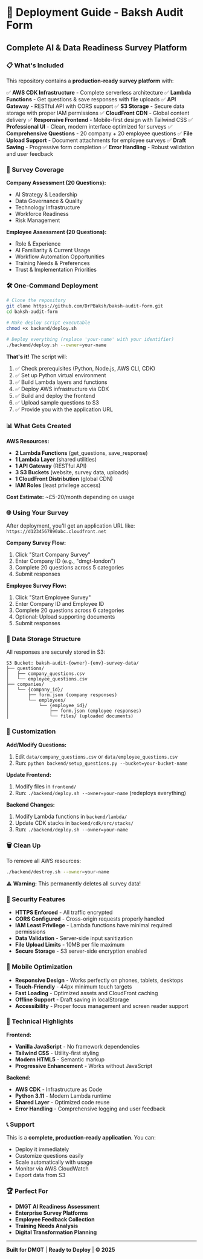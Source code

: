 # 🚀 Deployment Guide - Baksh Audit Form

## Complete AI & Data Readiness Survey Platform

### 📋 What's Included

This repository contains a **production-ready survey platform** with:

✅ **AWS CDK Infrastructure** - Complete serverless architecture
✅ **Lambda Functions** - Get questions & save responses with file uploads
✅ **API Gateway** - RESTful API with CORS support
✅ **S3 Storage** - Secure data storage with proper IAM permissions
✅ **CloudFront CDN** - Global content delivery
✅ **Responsive Frontend** - Mobile-first design with Tailwind CSS
✅ **Professional UI** - Clean, modern interface optimized for surveys
✅ **Comprehensive Questions** - 20 company + 20 employee questions
✅ **File Upload Support** - Document attachments for employee surveys
✅ **Draft Saving** - Progressive form completion
✅ **Error Handling** - Robust validation and user feedback

### 🎯 Survey Coverage

**Company Assessment (20 Questions):**
- AI Strategy & Leadership
- Data Governance & Quality  
- Technology Infrastructure
- Workforce Readiness
- Risk Management

**Employee Assessment (20 Questions):**
- Role & Experience
- AI Familiarity & Current Usage
- Workflow Automation Opportunities
- Training Needs & Preferences
- Trust & Implementation Priorities

### 🛠️ One-Command Deployment

```bash
# Clone the repository
git clone https://github.com/DrPBaksh/baksh-audit-form.git
cd baksh-audit-form

# Make deploy script executable
chmod +x backend/deploy.sh

# Deploy everything (replace 'your-name' with your identifier)
./backend/deploy.sh --owner=your-name
```

**That's it!** The script will:
1. ✅ Check prerequisites (Python, Node.js, AWS CLI, CDK)
2. ✅ Set up Python virtual environment
3. ✅ Build Lambda layers and functions
4. ✅ Deploy AWS infrastructure via CDK
5. ✅ Build and deploy the frontend
6. ✅ Upload sample questions to S3
7. ✅ Provide you with the application URL

### 📊 What Gets Created

**AWS Resources:**
- **2 Lambda Functions** (get_questions, save_response)
- **1 Lambda Layer** (shared utilities)
- **1 API Gateway** (RESTful API)
- **3 S3 Buckets** (website, survey data, uploads)
- **1 CloudFront Distribution** (global CDN)
- **IAM Roles** (least privilege access)

**Cost Estimate:** ~£5-20/month depending on usage

### 🌐 Using Your Survey

After deployment, you'll get an application URL like:
`https://d1234567890abc.cloudfront.net`

**Company Survey Flow:**
1. Click "Start Company Survey"
2. Enter Company ID (e.g., "dmgt-london")
3. Complete 20 questions across 5 categories
4. Submit responses

**Employee Survey Flow:**
1. Click "Start Employee Survey" 
2. Enter Company ID and Employee ID
3. Complete 20 questions across 6 categories
4. Optional: Upload supporting documents
5. Submit responses

### 📁 Data Storage Structure

All responses are securely stored in S3:

```
S3 Bucket: baksh-audit-{owner}-{env}-survey-data/
├── questions/
│   ├── company_questions.csv
│   └── employee_questions.csv
├── companies/
│   └── {company_id}/
│       ├── form.json (company responses)
│       └── employees/
│           └── {employee_id}/
│               ├── form.json (employee responses)
│               └── files/ (uploaded documents)
```

### 🔧 Customization

**Add/Modify Questions:**
1. Edit `data/company_questions.csv` or `data/employee_questions.csv`
2. Run: `python backend/setup_questions.py --bucket=your-bucket-name`

**Update Frontend:**
1. Modify files in `frontend/`
2. Run: `./backend/deploy.sh --owner=your-name` (redeploys everything)

**Backend Changes:**
1. Modify Lambda functions in `backend/lambda/`
2. Update CDK stacks in `backend/cdk/src/stacks/`
3. Run: `./backend/deploy.sh --owner=your-name`

### 🗑️ Clean Up

To remove all AWS resources:

```bash
./backend/destroy.sh --owner=your-name
```

⚠️ **Warning:** This permanently deletes all survey data!

### 🔐 Security Features

- **HTTPS Enforced** - All traffic encrypted
- **CORS Configured** - Cross-origin requests properly handled
- **IAM Least Privilege** - Lambda functions have minimal required permissions
- **Data Validation** - Server-side input sanitization
- **File Upload Limits** - 10MB per file maximum
- **Secure Storage** - S3 server-side encryption enabled

### 📱 Mobile Optimization

- **Responsive Design** - Works perfectly on phones, tablets, desktops
- **Touch-Friendly** - 44px minimum touch targets
- **Fast Loading** - Optimized assets and CloudFront caching
- **Offline Support** - Draft saving in localStorage
- **Accessibility** - Proper focus management and screen reader support

### 🎨 Technical Highlights

**Frontend:**
- **Vanilla JavaScript** - No framework dependencies
- **Tailwind CSS** - Utility-first styling
- **Modern HTML5** - Semantic markup
- **Progressive Enhancement** - Works without JavaScript

**Backend:**
- **AWS CDK** - Infrastructure as Code
- **Python 3.11** - Modern Lambda runtime
- **Shared Layer** - Optimized code reuse
- **Error Handling** - Comprehensive logging and user feedback

### 📞 Support

This is a **complete, production-ready application**. You can:
- Deploy it immediately
- Customize questions easily
- Scale automatically with usage
- Monitor via AWS CloudWatch
- Export data from S3

### 🏆 Perfect For

- **DMGT AI Readiness Assessment**
- **Enterprise Survey Platforms** 
- **Employee Feedback Collection**
- **Training Needs Analysis**
- **Digital Transformation Planning**

---

**Built for DMGT** | **Ready to Deploy** | **© 2025**